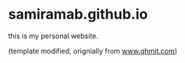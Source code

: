 # samiramab.github.io
this is my personal website.

(template modified, orignially from www.qhmit.com)
